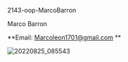 
2143-oop-MarcoBarron

Marco Barron 

**Email: Marcoleon1701@gmail.com **

![20220825_085543](https://user-images.githubusercontent.com/112139740/186804960-e6d975b2-7481-4a8e-9b2b-5fe4e3073d24.jpg)
